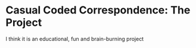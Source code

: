 # Casual Coded Correspondence: The Project
I think it is an educational, fun and brain-burning project
